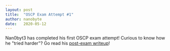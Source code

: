 ```yaml
---
layout: post
title:  "OSCP Exam Attempt #1"
author: nanobyte
date:   2020-05-12
---
```


Nan0byt3 has completed his first OSCP exam attempt! Curious to know how he "tried harder"? Go read his <a href="https://ubghacking.github.io/2020/05/12/post-oscp-exam-writeup.html">post-exam writeup</a>!
